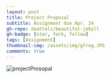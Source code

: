 ```yaml
---
layout: post
title: Project Proposal
subtitle: Assignment due Apr. 24
gh-repo: daattali/beautiful-jekyll
gh-badge: [star, fork, follow]
tags: [Assignment]
thumbnail-img: /assets/img/gfrog.JPG
comments: true
---
```


  
![projectProsopal](https://darrendywang.github.io/assets/img/projectProposal.jpg)  
